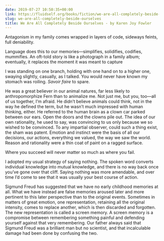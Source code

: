 ```yaml
---
date: 2019-07-27 10:50:35+00:00
link: https://fluidself.org/books/fiction/we-are-all-completely-beside-ourselves
slug: we-are-all-completely-beside-ourselves
title: We Are All Completely Beside Ourselves - by Karen Joy Fowler
---
```


Antagonism in my family comes wrapped in layers of code, sideways feints, full deniability.

Language does this to our memories—simplifies, solidifies, codifies, mummifies. An oft-told story is like a photograph in a family album; eventually, it replaces the moment it was meant to capture

I was standing on one branch, holding with one hand on to a higher one, swaying slightly, casually, as I talked. You would never have known my stomach was roiling. _Savoir faire_ to spare.

He was a great believer in our animal natures, far less likely to anthropomorphize Fern than to animalize me. Not just me, but you, too—all of us together, I’m afraid. He didn’t believe animals could think, not in the way he defined the term, but he wasn’t much impressed with human thinking, either. He referred to the human brain as a clown car parked between our ears. Open the doors and the clowns pile out. The idea of our own rationality, he used to say, was convincing to us only because we so wished to be convinced. To any impartial observer, could such a thing exist, the sham was patent. Emotion and instinct were the basis of all our decisions, our actions, everything we valued, the way we saw the world. Reason and rationality were a thin coat of paint on a ragged surface.

Where you succeed will never matter so much as where you fail.

I adopted my usual strategy of saying nothing. The spoken word converts individual knowledge into mutual knowledge, and there is no way back once you’ve gone over that cliff. Saying nothing was more amendable, and over time I’d come to see that it was usually your best course of action.

Sigmund Freud has suggested that we have no early childhood memories at all. What we have instead are false memories aroused later and more pertinent to this later perspective than to the original events. Sometimes in matters of great emotion, one representation, retaining all the original intensity, comes to replace another, which is then discarded and forgotten. The new representation is called a screen memory. A screen memory is a compromise between remembering something painful and defending yourself against that very remembering. Our father always said that Sigmund Freud was a brilliant man but no scientist, and that incalculable damage had been done by confusing the two.
